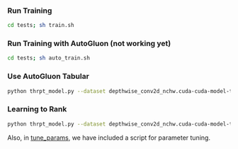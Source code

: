 ### Run Training

```bash
cd tests; sh train.sh
```

### Run Training with AutoGluon (not working yet)

```bash
cd tests; sh auto_train.sh
```


### Use AutoGluon Tabular

```bash
python thrpt_model.py --dataset depthwise_conv2d_nchw.cuda-cuda-model-t4.csv --algo auto --out_dir thrpt_autogluon
```

### Learning to Rank

```bash
python thrpt_model.py --dataset depthwise_conv2d_nchw.cuda-cuda-model-t4.csv --algo nn --gpus 0 --out_dir thrpt_nn_model
```

Also, in [tune_params](tune_params), we have included a script for parameter tuning.
